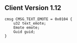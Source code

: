 ## Client Version 1.12

```rust,ignore
cmsg CMSG_TEXT_EMOTE = 0x0104 {
    u32 text_emote;    
    Emote emote;    
    Guid guid;    
}

```
